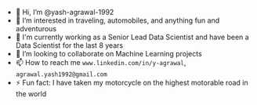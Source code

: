 - 👋 Hi, I’m @yash-agrawal-1992
- 👀 I’m interested in traveling, automobiles, and anything fun and adventurous
- 👜 I'm currently working as a Senior Lead Data Scientist and have been a Data Scientist for the last 8 years
- 💞️ I’m looking to collaborate on Machine Learning projects
- 📫 How to reach me `www.linkedin.com/in/y-agrawal`, `agrawal.yash1992@gmail.com`
- ⚡ Fun fact: I have taken my motorcycle on the highest motorable road in the world

<!---
yash-agrawal-1992/yash-agrawal-1992 is a ✨ special ✨ repository because its `README.md` (this file) appears on your GitHub profile.
You can click the Preview link to take a look at your changes.
--->
